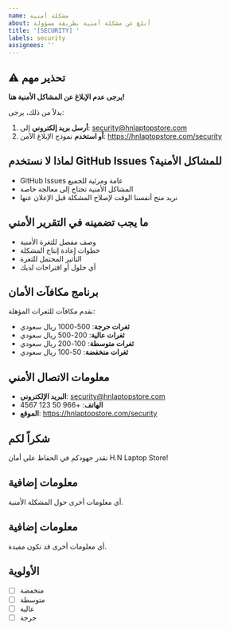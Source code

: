 ```yaml
---
name: مشكلة أمنية
about: أبلغ عن مشكلة أمنية بطريقة مسؤولة
title: '[SECURITY] '
labels: security
assignees: ''
---
```


## ⚠️ تحذير مهم
**يرجى عدم الإبلاغ عن المشاكل الأمنية هنا!**

بدلاً من ذلك، يرجى:

1. **أرسل بريد إلكتروني** إلى: security@hnlaptopstore.com
2. **أو استخدم** نموذج الإبلاغ الآمن: https://hnlaptopstore.com/security

## لماذا لا نستخدم GitHub Issues للمشاكل الأمنية؟
- GitHub Issues عامة ومرئية للجميع
- المشاكل الأمنية تحتاج إلى معالجة خاصة
- نريد منح أنفسنا الوقت لإصلاح المشكلة قبل الإعلان عنها

## ما يجب تضمينه في التقرير الأمني
- وصف مفصل للثغرة الأمنية
- خطوات إعادة إنتاج المشكلة
- التأثير المحتمل للثغرة
- أي حلول أو اقتراحات لديك

## برنامج مكافآت الأمان
نقدم مكافآت للثغرات المؤهلة:
- **ثغرات حرجة**: 500-1000 ريال سعودي
- **ثغرات عالية**: 200-500 ريال سعودي
- **ثغرات متوسطة**: 100-200 ريال سعودي
- **ثغرات منخفضة**: 50-100 ريال سعودي

## معلومات الاتصال الأمني
- **البريد الإلكتروني**: security@hnlaptopstore.com
- **الهاتف**: +966 50 123 4567
- **الموقع**: https://hnlaptopstore.com/security

## شكراً لكم
نقدر جهودكم في الحفاظ على أمان H.N Laptop Store!

## معلومات إضافية
أي معلومات أخرى حول المشكلة الأمنية.

## معلومات إضافية
أي معلومات أخرى قد تكون مفيدة.

## الأولوية
- [ ] منخفضة
- [ ] متوسطة
- [ ] عالية
- [ ] حرجة
